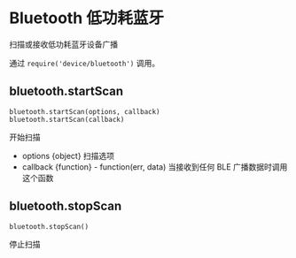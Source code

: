# Bluetooth 低功耗蓝牙

扫描或接收低功耗蓝牙设备广播

通过 `require('device/bluetooth')` 调用。

## bluetooth.startScan

    bluetooth.startScan(options, callback)
    bluetooth.startScan(callback)

开始扫描

- options {object} 扫描选项
- callback {function} - function(err, data)
    当接收到任何 BLE 广播数据时调用这个函数

## bluetooth.stopScan

    bluetooth.stopScan()

停止扫描

